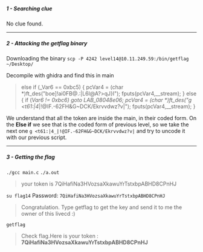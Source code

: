 ##### 1 - Searching clue

No clue found.

----

##### 2 - Attacking the getflag binary

Downloading the binary
``scp -P 4242 level14@10.11.249.59:/bin/getflag ~/Desktop/``

Decompile with ghidra and find this in main

>else if (_Var6 == 0xbc5) {
>	pcVar4 = (char *)ft_des("boe]!ai0FB@.:|L6l@A?>qJ}I");
>	fputs(pcVar4,__stream);
>}
>else {
>	if (_Var6 != 0xbc6) goto LAB_08048e06;
>	pcVar4 = (char *)ft_des("g <t61:|4_|!@IF.-62FH&G~DCK/Ekrvvdwz?v|");
>	fputs(pcVar4,__stream);
>}

We understand that all the token are inside the main, in their coded form. On the **Else if** we see that is the coded form of previous level, so we take the next one ``g <t61:|4_|!@IF.-62FH&G~DCK/Ekrvvdwz?v|`` and try to uncode it with our previous script.

----

##### 3 - Getting the flag
``./gcc main.c``
``./a.out``
>your token is 7QiHafiNa3HVozsaXkawuYrTstxbpABHD8CPnHJ

``su flag14``
Password: ``7QiHafiNa3HVozsaXkawuYrTstxbpABHD8CPnHJ``
>Congratulation. Type getflag to get the key and send it to me the owner of this livecd :)

``getflag``
>Check flag.Here is your token : **7QiHafiNa3HVozsaXkawuYrTstxbpABHD8CPnHJ**
